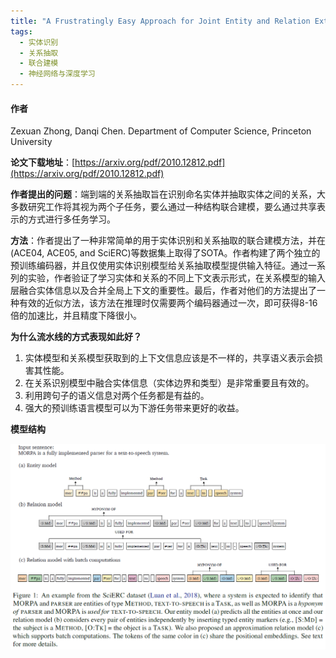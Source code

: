 ```yaml
---
title: "A Frustratingly Easy Approach for Joint Entity and Relation Extraction"
tags:
  - 实体识别
  - 关系抽取
  - 联合建模
  - 神经网络与深度学习
---
```


#### 作者

Zexuan Zhong, Danqi Chen. Department of Computer Science, Princeton University

**论文下载地址**：[https://arxiv.org/pdf/2010.12812.pdf](https://arxiv.org/pdf/2010.12812.pdf)

**作者提出的问题**：端到端的关系抽取旨在识别命名实体并抽取实体之间的关系，大多数研究工作将其视为两个子任务，要么通过一种结构联合建模，要么通过共享表示的方式进行多任务学习。

**方法**：作者提出了一种非常简单的用于实体识别和关系抽取的联合建模方法，并在(ACE04, ACE05, and SciERC)等数据集上取得了SOTA。作者构建了两个独立的预训练编码器，并且仅使用实体识别模型给关系抽取模型提供输入特征。通过一系列的实验，作者验证了学习实体和关系的不同上下文表示形式，在关系模型的输入层融合实体信息以及合并全局上下文的重要性。最后，作者对他们的方法提出了一种有效的近似方法，该方法在推理时仅需要两个编码器通过一次，即可获得8-16倍的加速比，并且精度下降很小。

**为什么流水线的方式表现如此好？**  
1. 实体模型和关系模型获取到的上下文信息应该是不一样的，共享语义表示会损害其性能。 
2. 在关系识别模型中融合实体信息（实体边界和类型）是非常重要且有效的。 
3. 利用跨句子的语义信息对两个任务都是有益的。 
4. 强大的预训练语言模型可以为下游任务带来更好的收益。 

**模型结构**

![联合抽取模型](/assets/images/4/model.png)